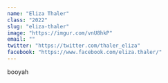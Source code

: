 ```yaml
---
name: "Eliza Thaler"
class: "2022"
slug: "eliza-thaler"
image: "https://imgur.com/vnU8hkP"
email: ""
twitter: "https://twitter.com/thaler_eliza"
facebook: "https://www.facebook.com/eliza.thaler/"
---
```

booyah